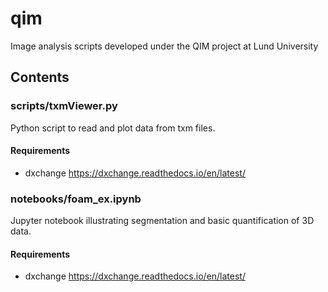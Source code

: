 # qim
Image analysis scripts developed under the QIM project at Lund University


## Contents
### scripts/txmViewer.py
Python script to read and plot data from txm files. 
#### Requirements
* dxchange https://dxchange.readthedocs.io/en/latest/

### notebooks/foam_ex.ipynb
Jupyter notebook illustrating segmentation and basic quantification of 3D data.
#### Requirements
* dxchange https://dxchange.readthedocs.io/en/latest/
